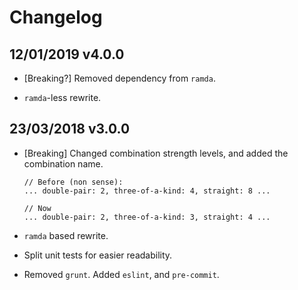 # Changelog

## 12/01/2019 v4.0.0

* [Breaking?] Removed dependency from `ramda`.

* `ramda`-less rewrite.

## 23/03/2018 v3.0.0

* [Breaking] Changed combination strength levels, and added the combination name.

  ```
  // Before (non sense):
  ... double-pair: 2, three-of-a-kind: 4, straight: 8 ...

  // Now
  ... double-pair: 2, three-of-a-kind: 3, straight: 4 ...
  ```

* `ramda` based rewrite.

* Split unit tests for easier readability.

* Removed `grunt`. Added `eslint`, and `pre-commit`.
